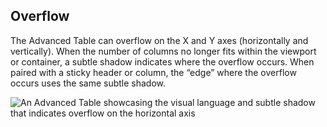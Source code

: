 ## Overflow

The Advanced Table can overflow on the X and Y axes (horizontally and vertically). When the number of columns no longer fits within the viewport or container, a subtle shadow indicates where the overflow occurs. When paired with a sticky header or column, the “edge” where the overflow occurs uses the same subtle shadow.

![An Advanced Table showcasing the visual language and subtle shadow that indicates overflow on the horizontal axis](/assets/components/table/advanced-table/advanced-table-horizontal-overflow.png)